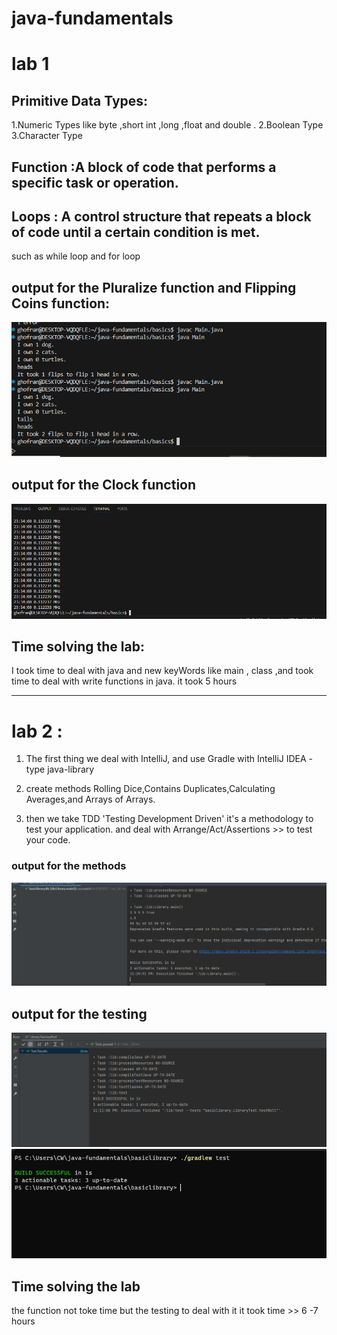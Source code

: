 # java-fundamentals
# lab 1
 ## Primitive Data Types: 
 1.Numeric Types like byte ,short int ,long ,float and double .
 2.Boolean Type
 3.Character Type
 ## Function :A block of code that performs a specific task or operation.
 ## Loops : A control structure that repeats a block of code until a certain condition is met.
 such as while loop and for loop 


## output for the Pluralize function and Flipping Coins function:
![Alt text](assests/output1.PNG)

## output for the Clock function
![Alt text](assests/output2.PNG)


## Time solving the lab:
I took time to deal with java and new keyWords like main , class ,and took time to deal with write functions in java. it took 5 hours  

----------------------------------------------------------------------------------------
# lab 2 :
1. The first thing we deal with IntelliJ, and use Gradle with IntelliJ IDEA  -type java-library
2. create methods Rolling Dice,Contains Duplicates,Calculating Averages,and Arrays of Arrays.

3. then we take TDD 'Testing Development Driven' it's a methodology to test your application.
and deal with Arrange/Act/Assertions >> to test your code.

### output for the methods 
![Alt text](assests/outputcodelab2.PNG)


## output for the testing
![Alt text](assests/test1output1.PNG)
![Alt text](assests/testoutput2.PNG)

## Time solving the lab
the function not toke time but the testing to deal with it it took time >> 6 -7 hours 




